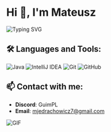 # Hi 👋, I'm Mateusz

![Typing SVG](https://readme-typing-svg.herokuapp.com?size=30&duration=3000&color=36BCF7&lines=Welcome+to+my+GitHub+profile!;I'm+a+Minecraft+plugin+developer.;I+love+coding+in+Java.)


## 🛠 Languages and Tools:

![Java](https://img.shields.io/badge/-Java-007396?style=flat&logo=java&logoColor=white)
![IntelliJ IDEA](https://img.shields.io/badge/-IntelliJ%20IDEA-000000?style=flat&logo=intellij-idea&logoColor=white)
![Git](https://img.shields.io/badge/-Git-F05032?style=flat&logo=git&logoColor=white)
![GitHub](https://img.shields.io/badge/-GitHub-181717?style=flat&logo=github&logoColor=white)



## 📫 Contact with me:

- **Discord**: GuimPL
- **Email**: [mjedrachowicz7@gmail.com](mailto:mjedrachowicz7@gmail.com)

![GIF](https://media.giphy.com/media/WFZvB7VIXBgiz3oDXE/giphy.gif)

